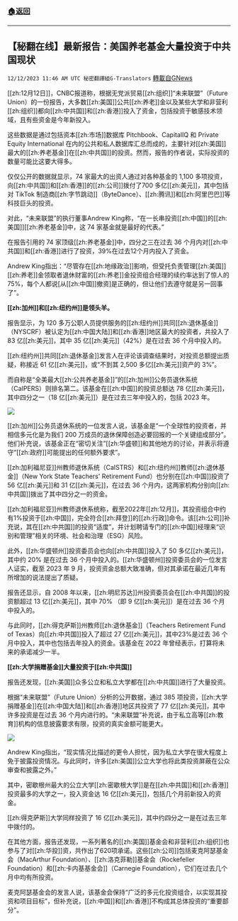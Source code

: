 ###  [:house:返回](README.md)
---


## 【秘翻在线】最新报告：美国养老基金大量投资于中共国现状
`12/12/2023 11:46 AM UTC 秘密翻譯組G-Translators` [轉載自GNews](https://gnews.org/articles/2100291)

[[zh:12月12日]]，CNBC报道称，根据无党派贸易[[zh:组织]]“未来联盟”（Future Union）的一份报告，大多数[[zh:美国]]公共[[zh:养老]]金以及某些大学和非营利[[zh:组织]]都向[[zh:中共国]]和[[zh:香港]]投入了资金，包括投资于敏感技术领域，且有些资金是今年新投入。

这些数据是通过包括资本[[zh:市场]]数据库 Pitchbook、CapitalIQ 和 Private Equity International 在内的公共和私人数据库汇总而成的，主要针对[[zh:美国]]最大的[[zh:养老基金]]在[[zh:中共国]]的投资。然而，报告的作者说，实际投资的数量可能比这要大得多。

仅仅公开的数据就显示，74 家最大的出资人通过对各种基金的 1,100 多项投资，向[[zh:中共国]]和[[zh:香港]]的[[zh:公司]]拨付了700 多亿[[zh:美元]]，其中包括对 TikTok 制造商[[zh:字节跳动]]（ByteDance）、[[zh:腾讯]]和[[zh:阿里巴巴]]等科技巨头的投资。

对此，“未来联盟”的执行董事Andrew King称，“在一长串投资[[zh:中国]]的[[zh:美国]][[zh:养老基金]]中，这 74 家基金就是最好的代表。”

在报告引用的 74 家顶级[[zh:养老基金]]中，四分之三在过去 36 个月内对[[zh:中共国]]和[[zh:香港]]进行了投资，39%在过去12个月内投入了资金。

Andrew King指出：“尽管存在[[zh:地缘政治]]影响，但受托负责管理[[zh:美国]][[zh:养老]]金领取者退休财富的[[zh:养老]]金投资组合经理的续约率达到了惊人的 75%，每个人都说\[从[[zh:中国]]撤资\]是正确的，但让他们去遵守就是另一回事了”。

**[[zh:加州]]和[[zh:纽约州]]是领头羊。**

报告显示，为 120 多万公职人员提供服务的[[zh:纽约州]]共同[[zh:退休基金]]（NYSCRF）被认定为[[zh:中国大陆]]和[[zh:香港]]地区最大的投资者，共投入了 83 亿[[zh:美元]]，其中 35 亿[[zh:美元]]（42%）是在过去 36 个月中投入的。

[[zh:纽约州]]共同[[zh:退休基金]]发言人在评论该调查结果时，对投资总额提出质疑，称接近 61 亿[[zh:美元]]，或“不到其 2,500 多亿[[zh:美元]]资产的 3%”。

而自称是“全美最大[[zh:公共养老基金]]”的[[zh:加州]]公务员退休系统（CaIPERS）则排名第二。该基金在[[zh:中国]]的投资总额达 78 亿[[zh:美元]]，其中四分之一（18 亿[[zh:美元]]）是在过去三年中投入的，包括 2023 年。


![](ipfs://QmPkikQAJ4TV3QbLHcNJs89JLedC4DyjwNVthy595ptoZh?.png)


[[zh:加州]]公务员退休系统的一位发言人说，该基金是“一个全球性的投资者，并相信多元化是为我们 200 万成员的退休保障创造必要回报的一个关键组成部分”。他们补充说，该基金正在“密切关注”[[zh:华盛顿]]和其他地方的讨论，并表示将遵守“[[zh:政府]]可能提出的任何额外要求”。

[[zh:加利福尼亚]]州教师退休系统（CaISTRS）和[[zh:纽约州]]教师[[zh:退休基金]]（New York State Teachers' Retirement Fund）也分别在[[zh:中国]]投资了 56 亿[[zh:美元]]和 31 亿[[zh:美元]]，在过去 36 个月内，这两家机构分别向[[zh:中共国]]拨出了其中四分之一的资金。

[[zh:加利福尼亚]]州教师退休系统称，截至2022年[[zh:12月]]，其投资组合中约有1%投资于[[zh:中国]]，完全符合[[zh:拜登]]的[[zh:行政]]命令。该[[zh:公司]]补充说，其在[[zh:中共国]]的投资“适度”，并计划聘请专门的[[zh:中国]]经理来“识别和管理”相关的环境、社会和治理（ESG）风险。

此外，[[zh:华盛顿州]]投资委员会也向[[zh:中共国]]投入了 50 多亿[[zh:美元]]，其中约 20% 是在过去 36 个月中投入的。[[zh:华盛顿州]]投资委员会的一位发言人证实，截至 2023 年 9 月，投资资金总额大致准确，但对其承诺在最近几年有所增加的说法提出了质疑。

报告还显示，自 2008 年以来，[[zh:明尼苏达]]州投资委员会在[[zh:中共国]]的投资额超过 13 亿[[zh:美元]]，其中 70% （即 9 亿[[zh:美元]]）是在过去 36 个月中投入的。

与此同时，[[zh:得克萨斯]]州教师[[zh:退休基金]]（Teachers Retirement Fund of Texas）向[[zh:中共国]]投入了超过 27 亿[[zh:美元]]，其中23%是过去 36 个月中投入，其中也包括去年投入的资金。该基金在 2022 年曾经表示，打算将未来的承诺减少一半。

**[[zh:大学捐赠基金]]大量投资于[[zh:中共国]]**

报告还发现，[[zh:美国]]众多公立和私立大学都在[[zh:中共国]]进行了大量投资。

根据“未来联盟”（Future Union）分析的公开数据，通过 385 项投资，[[zh:大学捐赠基金]]在[[zh:中国大陆]]和[[zh:香港]]地区共投资了 77 亿[[zh:美元]]，其中许多投资是在过去 36 个月内进行的。“未来联盟”补充说，由于私立高等[[zh:教育]]机构的信息披露要求有限，投资的真实金额可能更大。


![](ipfs://QmZ2QHCYnz3adpJxs4oxFYe6SD5eEFtbs8HHuPLESjE1bp?.png)


Andrew King指出，“现实情况比描述的更令人担忧，因为私立大学在很大程度上免于披露投资情况。与此同时，许多[[zh:美国]]公立大学也将此类投资屏蔽在公众审查和披露之外。”

其中，密歇根州最大的公立大学[[zh:密歇根大学]]是在[[zh:中共国]]和[[zh:香港]]投资最多的大学之一，投入资金达 16 亿[[zh:美元]]，包括几个月前新投入的资金。

[[zh:得克萨斯]]大学同样投资了 16 亿[[zh:美元]]，其中约四分之一是在过去三年中拨付的。

在其他方面，报告还发现，一系列著名的[[zh:美国]]基金会和非营利[[zh:组织]]也参与了对[[zh:华投]]资，共作出了620项承诺。这些[[zh:公司]]包括麦克阿瑟基金会（MacArthur Foundation）、[[zh:洛克菲勒]]基金会（Rockefeller Foundation）和[[zh:卡内基基金会]]（Carnegie Foundation），它们在过去几个月中均有所投资。

麦克阿瑟基金会的发言人说，该基金会保持“广泛的多元化投资组合，以实现其投资和项目目标”，但补充说，[[zh:中国]]和[[zh:香港]]不构成其总体投资的“重要部分”。
